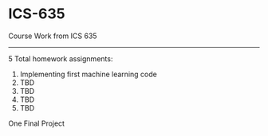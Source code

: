 # ICS-635
Course Work from ICS 635

- - -

5 Total homework assignments:

1. Implementing first machine learning code
1. TBD
1. TBD
1. TBD
1. TBD

One Final Project
